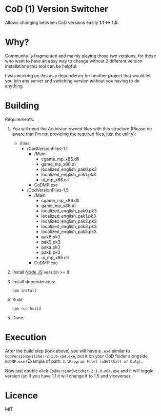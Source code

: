 # CoD (1) Version Switcher

Allows changing between CoD versions easily **1.1 <-> 1.5**.

# Why?

Community is fragmented and mainly playing those two versions, for those who want to have an easy way to change
 without 2 different version installations this tool can be helpful. 
 
 
 I was working on this as a dependency for
  another project that would let you join any server and switching version without you having to do anything.
 
# Building

Requirements:

1. You will need the Activision owned files with this structure (Please be aware that I'm not providing the required files, just the utility):

    - /files
        - /CodVersionFiles-1.1
            - /Main
                - cgame_mp_x86.dll
                - game_mp_x86.dll
                - localized_english_pak0.pk3
                - localized_english_pak1.pk3
                - ui_mp_x86.dll
            - CoDMP.exe
        - /CodVersionFiles-1.5
            - /Main
                - cgame_mp_x86.dll
                - game_mp_x86.dll
                - localized_english_pak0.pk3
                - localized_english_pak1.pk3
                - localized_english_pak2.pk3
                - localized_english_pak3.pk3
                - localized_english_pak5.pk3
                - pak8.pk3
                - pak9.pk3
                - paka.pk3
                - pakb.pk3
                - ui_mp_x86.dll
            - CoDMP.exe

1. Install [Node JS](https://nodejs.org/es/download/) version >= 8

1. Install dependencies:

    `npm install`

1. Build:

    `npm run build`

1. Done.

# Execution

After the build step (look above) you will have a `.exe` similar to `CodVersionSwitcher-2.1.0-x64.exe`, put it on
 your CoD folder alongside `CoDMP.exe` (Example of path: `C:\Program Files (x86)\Call of Duty`).
 
Now just double click `CodVersionSwitcher-2.1.0-x64.exe` and it will toggle version (so if you have 1.1 it will
 change it to 1.5 and viceversa).
 
 # Licence
 
 MIT
